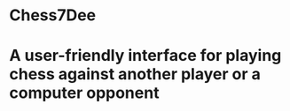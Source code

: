 # Chess7Dee
# A user-friendly interface for playing chess against another player or a computer opponent
